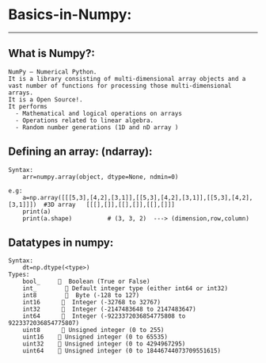 # Basics-in-Numpy:
----------------------------------------------------------------------------------------------------------------------------------
What is Numpy?:
----------------

    NumPy – Numerical Python.
    It is a library consisting of multi-dimensional array objects and a vast number of functions for processing those multi-dimensional arrays.
    It is a Open Source!.
    It performs
      - Mathematical and logical operations on arrays
      - Operations related to linear algebra.
      - Random number generations (1D and nD array ) 

Defining an array: (ndarray):
-----------------------------
    Syntax: 
        arr=numpy.array(object, dtype=None, ndmin=0)

    e.g:
        a=np.array([[[5,3],[4,2],[3,1]],[[5,3],[4,2],[3,1]],[[5,3],[4,2],[3,1]]])  #3D array   [[[],[]],[[],[]],[[],[]]]
        print(a)
        print(a.shape)			# (3, 3, 2)  ---> (dimension,row,column)

Datatypes in numpy:
-------------------
    Syntax:
        dt=np.dtype(<type>)
    Types:
        bool_       Boolean (True or False)
        int_         Default integer type (either int64 or int32)  
        int8          Byte (-128 to 127)
        int16        Integer (-32768 to 32767)
        int32        Integer (-2147483648 to 2147483647)
        int64        Integer (-9223372036854775808 to 9223372036854775807)
        uint8       Unsigned integer (0 to 255)
        uint16     Unsigned integer (0 to 65535)
        uint32     Unsigned integer (0 to 4294967295)
        uint64     Unsigned integer (0 to 18446744073709551615)








